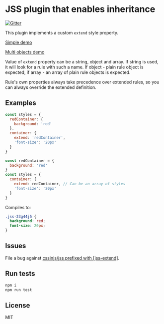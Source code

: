 # JSS plugin that enables inheritance

[![Gitter](https://badges.gitter.im/JoinChat.svg)](https://gitter.im/cssinjs/lobby)

This plugin implements a custom `extend` style property.

[Simple demo](http://cssinjs.github.io/examples/plugins/jss-extend/simple/)

[Multi objects demo](http://cssinjs.github.io/examples/plugins/jss-extend/simple/)

Value of `extend` property can be a string, object and array. If string is used, it will look for a rule with such a name. If object - plain rule object is expected, if array - an array of plain rule objects is expected.

Rule's own properties always take precedence over extended rules, so you can always override the extended definition.


## Examples

```javascript
const styles = {
  redContainer: {
    background: 'red'
  },
  container: {
    extend: 'redContainer',
    'font-size': '20px'
  }
}
```

```javascript
const redContainer = {
  background: 'red'
}
const styles = {
  container: {
    extend: redContainer, // Can be an array of styles
    'font-size': '20px'
  }
}
```

Compiles to:

```css
.jss-23g44j5 {
  background: red;
  font-size: 20px;
}
```

## Issues

File a bug against [cssinjs/jss prefixed with \[jss-extend\]](https://github.com/cssinjs/jss/issues/new?title=[jss-extend]%20).

## Run tests

```bash
npm i
npm run test
```

## License

MIT
